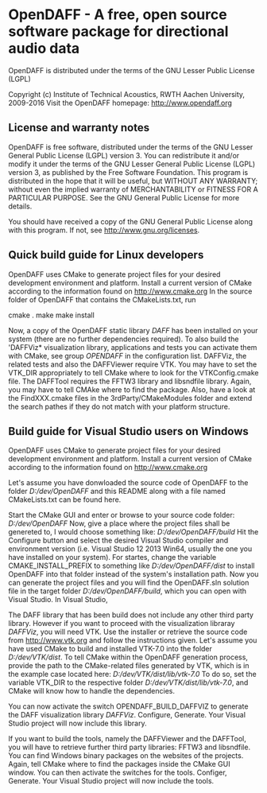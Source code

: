 
# OpenDAFF - A free, open source software package for directional audio data

OpenDAFF is distributed under the terms of the GNU Lesser Public License (LGPL)

Copyright (c) Institute of Technical Acoustics, RWTH Aachen University, 2009-2016
Visit the OpenDAFF homepage: http://www.opendaff.org


## License and warranty notes

OpenDAFF is free software, distributed under the terms of the GNU Lesser General Public License (LGPL) version 3. You can redistribute it and/or modify it under the terms of the GNU Lesser General Public License (LGPL) version 3, as published by the Free Software Foundation. This program is distributed in the hope that it will be useful, but WITHOUT ANY WARRANTY; without even the implied warranty of MERCHANTABILITY or FITNESS FOR A PARTICULAR PURPOSE. 
See the GNU General Public License for more details.

You should have received a copy of the GNU General Public License
along with this program. If not, see http://www.gnu.org/licenses.


## Quick build guide for Linux developers

OpenDAFF uses CMake to generate project files for your desired development environment and platform. Install a current version of CMake according to the information found on http://www.cmake.org
In the source folder of OpenDAFF that contains the CMakeLists.txt, run 

cmake .
make
make install

Now, a copy of the OpenDAFF static library *DAFF* has been installed on your system (there are no further dependencies required). To also build the 'DAFFViz* visualization library, applications and tests you can activate them with CMake, see group *OPENDAFF* in the configuration list.
DAFFViz, the related tests and also the DAFFViewer require VTK. You may have to set the VTK_DIR appropriately to tell CMake where to look for the VTKConfig.cmake file.
The DAFFTool requires the FFTW3 library and libsndfile library. Again, you may have to tell CMAke where to find the package. Also, have a look at the FindXXX.cmake files in the 3rdParty/CMakeModules folder and extend the search pathes if they do not match with your platform structure.


## Build guide for Visual Studio users on Windows

OpenDAFF uses CMake to generate project files for your desired development environment and platform. Install a current version of CMake according to the information found on http://www.cmake.org

Let's assume you have donwloaded the source code of OpenDAFF to the folder *D:/dev/OpenDAFF* and this README along with a file named CMakeLists.txt can be found here.

Start the CMake GUI and enter or browse to your source code folder: *D:/dev/OpenDAFF*
Now, give a place where the project files shall be genereted to, I would choose something like: *D:/dev/OpenDAFF/build*
Hit the Configure button and select the desired Visual Studio compiler and environment version (i.e. Visual Studio 12 2013 Win64, usually the one you have installed on your system).
For startes, change the variable CMAKE_INSTALL_PREFIX to something like *D:/dev/OpenDAFF/dist* to install OpenDAFF into that folder instead of the system's installation path.
Now you can generate the project files and you will find the OpenDAFF.sln solution file in the target folder *D:/dev/OpenDAFF/build*, which you can open with Visual Studio.
In Visual Studio,

The DAFF library that has been build does not include any other third party library. However if you want to proceed with the visualization libraray *DAFFViz*, you will need VTK. Use the installer or retrieve the source code from http://www.vtk.org and follow the instructions given.
Let's assume you have used CMake to build and installed VTK-7.0 into the folder *D:/dev/VTK/dist*. To tell CMake within the OpenDAFF generation process, provide the path to the CMake-related files generated by VTK, which is in the example case located here: *D:/dev/VTK/dist/lib/vtk-7.0*
To do so, set the variable VTK_DIR to the respective folder *D:/dev/VTK/dist/lib/vtk-7.0*, and CMake will know how to handle the dependencies.

You can now activate the switch OPENDAFF_BUILD_DAFFVIZ to generate the DAFF visualization library *DAFFViz*. Configure, Generate. Your Visual Studio project will now include this library.

If you want to build the tools, namely the DAFFViewer and the DAFFTool, you will have to retrieve further third party libraries: FFTW3 and libsndfile. You can find Windows binary packages on the websites of the projects. Again, tell CMake where to find the packages inside the CMake GUI window.
You can then activate the switches for the tools. Configer, Generate. Your Visual Studio project will now include the tools.
